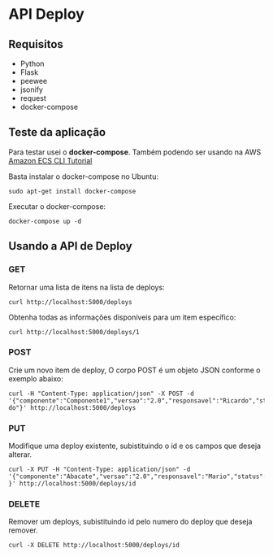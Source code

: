 # API Deploy

## Requisitos
* Python
* Flask
* peewee
* jsonify
* request
* docker-compose

## Teste da aplicação

Para testar usei o **docker-compose**.
Também podendo ser usando na AWS [Amazon ECS CLI Tutorial](http://docs.aws.amazon.com/AmazonECS/latest/developerguide/ECS_CLI_tutorial.html)

Basta instalar o docker-compose no Ubuntu:
```
sudo apt-get install docker-compose
```
Executar o docker-compose:
```
docker-compose up -d
```

## Usando a API de Deploy

### GET
Retornar uma lista de itens na lista de deploys:
```
curl http://localhost:5000/deploys
```

Obtenha todas as informações disponíveis para um item específico:
```
curl http://localhost:5000/deploys/1
```

### POST
Crie um novo item de deploy, O corpo POST é um objeto JSON conforme o exemplo abaixo:
```
curl -H "Content-Type: application/json" -X POST -d '{"componente":"Componente1","versao":"2.0","responsavel":"Ricardo","status":"to-do"}' http://localhost:5000/deploys
```

### PUT
Modifique uma deploy existente, subistituindo o id e os campos que deseja alterar.
```
curl -X PUT -H "Content-Type: application/json" -d '{"componente":"Abacate","versao":"2.0","responsavel":"Mario","status":"Done" }' http://localhost:5000/deploys/id
```

### DELETE
Remover um  deploys, subistituindo id pelo numero do deploy que deseja remover.
```
curl -X DELETE http://localhost:5000/deploys/id
```
